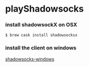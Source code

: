 # playShadowsocks

### install shadowsockX on OSX
  
  ```
  $ brew cask install shadowsocksx
  ```
  
 ### install the client on windows
  
  [shadowsocks-windows](https://github.com/shadowsocks/shadowsocks-windows)
